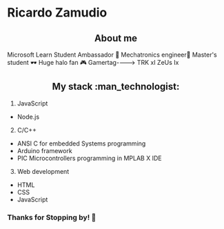 # Ricardo Zamudio

<h2 align="center">About me</h2>

Microsoft Learn Student Ambassador 📢
Mechatronics engineer🤖
Master's student 🕶
Huge halo fan 🎮 Gamertag----> TRK xI ZeUs Ix

<h2 align="center">My stack :man_technologist:</h2>

1. JavaScript <br>
  - Node.js <br>
2. C/C++<br>
  - ANSI C for embedded Systems programming
  - Arduino framework
  - PIC Microcontrollers programming in MPLAB X IDE
3. Web development
  - HTML
  - CSS
  - JavaScript


<h3>Thanks for Stopping by! 👾</h3>
